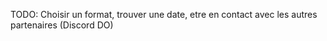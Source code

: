 TODO: Choisir un format, trouver une date, etre en contact avec les autres partenaires (Discord DO)
